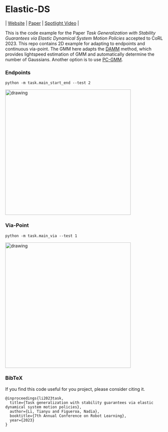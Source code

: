 # Elastic-DS


| [Website](https://sites.google.com/view/elastic-ds) | [Paper](https://openreview.net/forum?id=8scj3Y0RLq) | [Spotlight Video](https://drive.google.com/file/d/1K5L5L5HX8itEsBO4XEUmkS3pbgBMwgru/view?usp=drive_link) |

This is the code example for the Paper <i>Task Generalization with Stability Guarantees via Elastic Dynamical System Motion Policies</i> accepted to CoRL 2023. This repo contains 2D example for adapting to endpoints and continuous via-point. The GMM here adapts the [DAMM](https://arxiv.org/abs/2309.02609) method, which provides lightspeed estimation of GMM and automatically determine the number of Gaussians. Another option is to use [PC-GMM](https://github.com/nbfigueroa/phys-gmm).

### Endpoints

```
python -m task.main_start_end --test 2
```

<img src="imgs/start_end.png" alt="drawing" width="400"/>

### Via-Point
```
python -m task.main_via --test 1
```

<img src="imgs/via.png" alt="drawing" width="400"/>

### BibTeX
If you find this code useful for you project, please consider citing it.
```
@inproceedings{li2023task,
  title={Task generalization with stability guarantees via elastic dynamical system motion policies},
  author={Li, Tianyu and Figueroa, Nadia},
  booktitle={7th Annual Conference on Robot Learning},
  year={2023}
}
```



